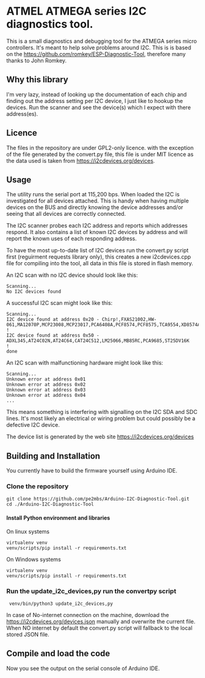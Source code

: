 # ATMEL ATMEGA series I2C diagnostics tool.
This is a small diagnostics and debugging tool for the ATMEGA series micro controllers. It's meant to help solve problems around I2C.
This is is based on the https://github.com/romkey/ESP-Diagnostic-Tool, therefore many thanks to John Romkey.

## Why this library  
I'm very lazy, instead of looking up the documentation of each chip and finding out the address setting per I2C device, I just like to hookup the devices. Run the scanner and see the device(s) which I expect with there address(es).

## Licence
The files in the repository are under GPL2-only licence. with the exception of the file generated by the convert.py file, this file is under MIT licence as the data used is taken from https://i2cdevices.org/devices. 

## Usage
The utility runs the serial port at 115,200 bps. When loaded the I2C is investigated for all devices attached. This is handy when having multiple devices on the BUS and directly knowing the device addresses and/or seeing that all devices are correctly connected.

The I2C scanner probes each I2C address and reports which addresses respond. It also contains a list of known I2C devices by address and will report the known uses of each responding address.

To have the most up-to-date list of I2C devices run the convert.py script first (reguirment requests library only), this creates a new i2cdevices.cpp file for compiling into the tool, all data in this file is stored in flash memory. 

An I2C scan with no I2C device should look like this:

    Scanning...
    No I2C devices found

A successful I2C scan might look like this:

    Scanning...
    I2C device found at address 0x20 - Chirp!,FXAS21002,HW-061,MA12070P,MCP23008,MCP23017,PCA6408A,PCF8574,PCF8575,TCA9554,XD8574A  !
    I2C device found at address 0x50 - ADXL345,AT24C02N,AT24C64,CAT24C512,LM25066,MB85RC,PCA9685,ST25DV16K   !
    done

An I2C scan with malfunctioning hardware might look like this:

    Scanning...
    Unknown error at address 0x01
    Unknown error at address 0x02
    Unknown error at address 0x03 
    Unknown error at address 0x04
    ...

This means something is interfering with signalling on the I2C SDA and SDC lines. It's most likely an electrical or wiring problem but could possibly be a defective I2C device.

The device list is generated by the web site https://i2cdevices.org/devices

## Building and Installation
You currently have to build the firmware yourself using Arduino IDE.

### Clone the repository

    git clone https://github.com/pe2mbs/Arduino-I2C-Diagnostic-Tool.git
    cd ./Arduino-I2C-Diagnostic-Tool

#### Install Python environment and libraries
  
On linux systems

    virtualenv venv
    venv/scripts/pip install -r requirements.txt
     
On Windows systems
    
    virtualenv venv 
    venv/scripts/pip install -r requirements.txt


### Run the update_i2c_devices,py run the convertpy script


     venv/bin/python3 update_i2c_devices,py

In case of No-internet connection on the machine, download the https://i2cdevices.org/devices.json manually and overwrite 
the current file. When NO internet by default the convert.py script will fallback to the local stored JSON file.

## Compile and load the code 
Now you see the output on the serial console of Arduino IDE.



